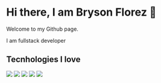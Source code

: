 <link rel="stylsheet" type="text/css" href="./styles/styles.css"></link>

<h1>Hi there, I am Bryson Florez 👋</h1>

<p>Welcome to my Github page.</p>
<p>I am fullstack developer</p>

<div>
  <h2>Tecnhologies I love</h2>

  <p>
    <img src="https://img.shields.io/badge/react-61DAFB.svg?&style=for-the-badge&logo=react&logoColor=white" />
    <img src="https://img.shields.io/badge/spring%20boot-6DB33F.svg?&style=for-the-badge&logo=spring-boot&logoColor=white" />
    <img src="https://img.shields.io/badge/next.js-000000.svg?&style=for-the-badge&logo=next.js&logoColor=white" />
    <img src="https://img.shields.io/badge/postgresql-4169E1.svg?&style=for-the-badge&logo=postgresql&logoColor=white" />
    <img src="https://img.shields.io/badge/mongodb-47A248.svg?&style=for-the-badge&logo=mongodb&logoColor=white" />
  </p>
</div>
